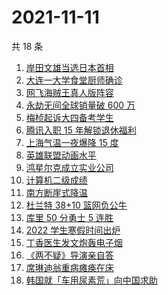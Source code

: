 # 2021-11-11

共 18 条

<!-- BEGIN ZHIHUSEARCH -->
<!-- 最后更新时间 Thu Nov 11 2021 08:30:08 GMT+0800 (China Standard Time) -->
1. [岸田文雄当选日本首相](https://www.zhihu.com/search?q=岸田文雄)
1. [大连一大学食堂厨师确诊](https://www.zhihu.com/search?q=大连疫情)
1. [网飞海贼王真人版阵容](https://www.zhihu.com/search?q=海贼王)
1. [永劫无间全球销量破 600 万](https://www.zhihu.com/search?q=永劫无间)
1. [梅桢起诉大四备考学生](https://www.zhihu.com/search?q=梅桢)
1. [腾讯入职 15 年解锁退休福利](https://www.zhihu.com/search?q=腾讯退休)
1. [上海气温一夜爆降 15 度](https://www.zhihu.com/search?q=上海降温)
1. [英雄联盟动画水平](https://www.zhihu.com/search?q=英雄联盟双城之战)
1. [鸿星尔克成立实业公司](https://www.zhihu.com/search?q=鸿星尔克)
1. [计算机二级成绩](https://www.zhihu.com/search?q=计算机二级)
1. [南方断崖式降温](https://www.zhihu.com/search?q=南方降温)
1. [杜兰特 38+10 篮网负公牛](https://www.zhihu.com/search?q=篮网)
1. [库里 50 分勇士 5 连胜](https://www.zhihu.com/search?q=勇士)
1. [2022 学生寒假时间出炉](https://www.zhihu.com/search?q=寒假时间)
1. [丁香医生发文炮轰电子烟](https://www.zhihu.com/search?q=丁香医生)
1. [《两不疑》导演亲自答](https://www.zhihu.com/search?q=两不疑)
1. [席琳迪翁重病瘫痪在床](https://www.zhihu.com/search?q=席琳迪翁)
1. [韩国就「车用尿素荒」向中国求助](https://www.zhihu.com/search?q=韩国求助)
<!-- END ZHIHUSEARCH -->
